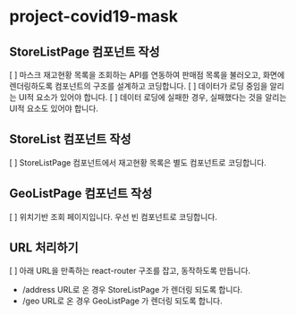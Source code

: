 # project-covid19-mask

## StoreListPage 컴포넌트 작성
[ ] 마스크 재고현황 목록을 조회하는 API를 연동하여 판매점 목록을 불러오고, 화면에 렌더링하도록 컴포넌트의 구조를 설계하고 코딩합니다.
[ ] 데이터가 로딩 중임을 알리는 UI적 요소가 있어야 합니다.
[ ] 데이터 로딩에 실패한 경우, 실패했다는 것을 알리는 UI적 요소도 있어야 합니다.

## StoreList 컴포넌트 작성
[ ] StoreListPage 컴포넌트에서 재고현황 목록은 별도 컴포넌트로 코딩합니다.

## GeoListPage 컴포넌트 작성
[ ] 위치기반 조회 페이지입니다. 우선 빈 컴포넌트로 코딩합니다.

## URL 처리하기
[ ] 아래 URL을 만족하는 react-router 구조를 잡고, 동작하도록 만듭니다.
  - /address URL로 온 경우 StoreListPage 가 렌더링 되도록 합니다.
  - /geo URL로 온 경우 GeoListPage 가 렌더링 되도록 합니다.